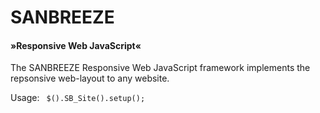 SANBREEZE<h4>&raquo;Responsive Web JavaScript&laquo;</h4>
====


The SANBREEZE Responsive Web JavaScript framework implements the repsonsive web-layout to any website.


Usage:
<code>
  $().SB_Site().setup();
</code>
